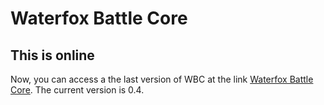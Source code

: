 # Waterfox Battle Core

## This is online

Now, you can access a the last version of WBC at the link [Waterfox Battle Core](http://waterfox.fr/). 
The current version is 0.4.